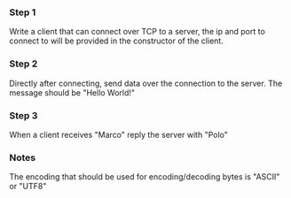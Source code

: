 ﻿### Step 1
Write a client that can connect over TCP to a server, the ip and port to connect to will be provided in the constructor of the client.

### Step 2
Directly after connecting, send data over the connection to the server. The message should be "Hello World!" 

### Step 3
When a client receives "Marco" reply the server with "Polo"

### Notes
The encoding that should be used for encoding/decoding bytes is "ASCII" or "UTF8"